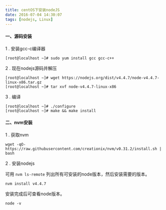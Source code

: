 ```yaml
---
title: centOS下安装nodeJS
date: 2016-07-04 14:30:07
tags: [nodejs, Linux]
---
```


#### 一、源码安装

1 . 安装gcc-c编译器
  
```language-bash
[root@localhost ~]# sudo yum install gcc gcc-c++
```

2 . 现在nodejs源码并解压  

```language-bash
[root@localhost ~]# wget https://nodejs.org/dist/v4.4.7/node-v4.4.7-linux-x86.tar.gz
[root@localhost ~]# tar xvf node-v4.4.7-linux-x86
```

3 . 编译

```language-bash
[root@localhost ~]# ./configure
[root@localhost ~]# make && make install
```


#### 二、nvm安装

1 . 获取nvm

``` language-bash
wget -qO- https://raw.githubusercontent.com/creationix/nvm/v0.31.2/install.sh | bash
```

2 . 安装nodejs
 
 可用 `nvm ls-remote` 列出所有可安装的node版本，然后安装需要的版本。
 ```language-bash
 nvm install v4.4.7
 ```
 

安装完成后可查看node版本。

```language-bash
node -v
```
 
 
 